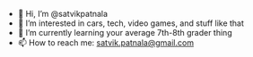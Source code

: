 - 👋 Hi, I’m @satvikpatnala
- 👀 I’m interested in cars, tech, video games, and stuff like that
- 🌱 I’m currently learning your average 7th-8th grader thing
- 📫 How to reach me: satvik.patnala@gmail.com

<!---
satvikpatnala/satvikpatnala is a ✨ special ✨ repository because its `README.md` (this file) appears on your GitHub profile.
You can click the Preview link to take a look at your changes.
--->
